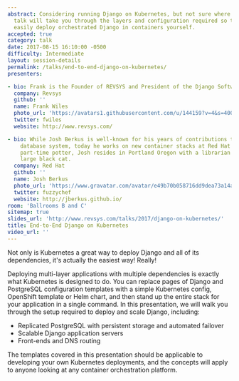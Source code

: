 ```yaml
---
abstract: Considering running Django on Kubernetes, but not sure where to start? This
  talk will take you through the layers and configuration required so that you can
  easily deploy orchestrated Django in containers yourself.
accepted: true
category: talk
date: 2017-08-15 16:10:00 -0500
difficulty: Intermediate
layout: session-details
permalink: /talks/end-to-end-django-on-kubernetes/
presenters:

- bio: Frank is the Founder of REVSYS and President of the Django Software Foundation
  company: Revsys
  github: ''
  name: Frank Wiles
  photo_url: 'https://avatars1.githubusercontent.com/u/144159?v=4&s=400'
  twitter: fwiles
  website: http://www.revsys.com/

- bio: While Josh Berkus is well-known for his years of contributions to the PostgreSQL
    database system, today he works on new container stacks at Red Hat's Project Atomic. A
    part-time potter, Josh resides in Portland Oregon with a librarian and a startlingly
    large black cat.
  company: Red Hat
  github: ''
  name: Josh Berkus
  photo_url: 'https://www.gravatar.com/avatar/e49b70b058716dd9dea73a14a1d9856e?s=400'
  twitter: fuzzychef
  website: http://jberkus.github.io/
room: 'Ballrooms B and C'
sitemap: true
slides_url: 'http://www.revsys.com/talks/2017/django-on-kubernetes/'
title: End-to-End Django on Kubernetes
video_url: ''
---
```


Not only is Kubernetes a great way to deploy Django and all of its dependencies, it's actually the easiest way! Really!

Deploying multi-layer applications with multiple dependencies is exactly what Kubernetes is designed to do. You can replace pages of Django and PostgreSQL configuration templates with a simple Kubernetes config, OpenShift template or Helm chart, and then stand up the entire stack for your application in a single command. In this presentation, we will walk you through the setup required to deploy and scale Django, including:

* Replicated PostgreSQL with persistent storage and automated failover
* Scalable Django application servers
* Front-ends and DNS routing

The templates covered in this presentation should be applicable to developing your own Kubernetes deployments, and the concepts will apply to anyone looking at any container orchestration platform.
